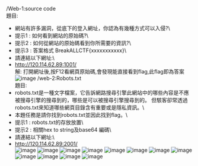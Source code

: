 /Web-1:source code\
題目:
 - 網站有許多漏洞，從底下的登入網址，你認為有幾種方式可以入侵?\
 - 提示1 : 如何看到網站的原始碼?\
 - 提示2 : 如何從網站的原始碼看到你所需要的資訊?\
 - 提示3 : 答案格式 BreakALLCTF{xxxxxxxxxxx}\
 - 請連結以下網址:\
 - http://120.114.62.89:1001/ \
 解:
打開網址後,按F12看網頁原始碼,會發現能直接看到flag,此flag即為答案\
![image](https://github.com/daniel-chang1260/CTF/blob/master/note/Photo/Web/2018-05-27%20(18).png)
/web-2:Robots.txt\
題目:
- robots.txt是一種文字檔案，它告訴網路搜尋引擎此網站中的哪些內容是不應被搜尋引擎的搜尋到的，哪些是可以被搜尋引擎搜尋到的。 但駭客卻常透過robots.txt來知道哪些網頁目錄含有重要或是隱私資訊。\
- 本題任務是請你找到robots.txt並因此找到flag。\
- 提示1 : robots.txt的存放放置\
- 提示2 : 相關hex to string及base64 編碼\
- 請連結以下網址:\
- http://120.114.62.89:2001/ \
![image](https://github.com/daniel-chang1260/CTF/blob/master/note/Photo/Web/2018-05-27%20(2).png)
![image](https://github.com/daniel-chang1260/CTF/blob/master/note/Photo/Web/2018-05-27%20(3).png)
![image](https://github.com/daniel-chang1260/CTF/blob/master/note/Photo/Web/2018-05-27%20(4).png)
![image](https://github.com/daniel-chang1260/CTF/blob/master/note/Photo/Web/2018-05-27%20(5).png)
![image](https://github.com/daniel-chang1260/CTF/blob/master/note/Photo/Web/2018-05-27%20(6).png)
![image](https://github.com/daniel-chang1260/CTF/blob/master/note/Photo/Web/2018-05-27%20(7).png)
![image](https://github.com/daniel-chang1260/CTF/blob/master/note/Photo/Web/2018-05-27%20(9).png)
![image](https://github.com/daniel-chang1260/CTF/blob/master/note/Photo/Web/2018-05-27%20(11).png)
![image](https://github.com/daniel-chang1260/CTF/blob/master/note/Photo/Web/2018-05-27%20(13).png)
![image](https://github.com/daniel-chang1260/CTF/blob/master/note/Photo/Web/2018-05-27%20(14).png)
![image](https://github.com/daniel-chang1260/CTF/blob/master/note/Photo/Web/2018-05-27%20(15).png)
![image](https://github.com/daniel-chang1260/CTF/blob/master/note/Photo/Web/2018-05-27%20(17).png)

